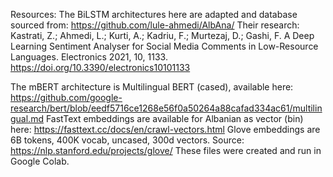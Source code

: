 Resources: 
The BiLSTM architectures here are adapted and database sourced from: https://github.com/lule-ahmedi/AlbAna/
Their research: Kastrati, Z.; Ahmedi, L.; Kurti, A.; Kadriu, F.; Murtezaj, D.; Gashi, F. A Deep Learning Sentiment Analyser for Social Media Comments in Low-Resource Languages. Electronics 2021, 10, 1133. https://doi.org/10.3390/electronics10101133

The mBERT architecture is Multilingual BERT (cased), available here: https://github.com/google-research/bert/blob/eedf5716ce1268e56f0a50264a88cafad334ac61/multilingual.md
FastText embeddings are available for Albanian as vector (bin) here: https://fasttext.cc/docs/en/crawl-vectors.html
Glove embeddings are 6B tokens, 400K vocab, uncased, 300d vectors. Source: https://nlp.stanford.edu/projects/glove/
These files were created and run in Google Colab.
